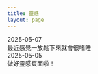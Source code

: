 ```yaml
---
title: 靈感
layout: page
---
```


<div class="inspiration-list">
<div class="inspiration-card">
				<div class="inspiration-card-inner">
      <div class="inspiration-date">2025-05-07</div>
      <div class="inspiration-content">最近感覺一放鬆下來就會很嗜睡</div>
		</div>
    </div>
<div class="inspiration-card">
				<div class="inspiration-card-inner">
      <div class="inspiration-date">2025-05-05</div>
      <div class="inspiration-content">做好靈感頁面啦！</div>
		</div>
    </div>
</div>